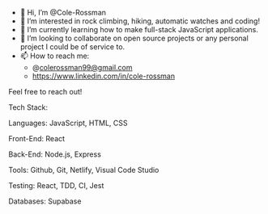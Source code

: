 - 👋 Hi, I’m @Cole-Rossman
- 👀 I’m interested in rock climbing, hiking, automatic watches and coding!
- 🌱 I’m currently learning how to make full-stack JavaScript applications.
- 💞️ I’m looking to collaborate on open source projects or any personal project I could be of service to.
- 📫 How to reach me:
     - @colerossman99@gmail.com
     - https://www.linkedin.com/in/cole-rossman
 
 Feel free to reach out!

Tech Stack: 

Languages: JavaScript, HTML, CSS

Front-End: React

Back-End: Node.js, Express

Tools: Github, Git, Netlify, Visual Code Studio

Testing: React, TDD, CI, Jest

Databases: Supabase
